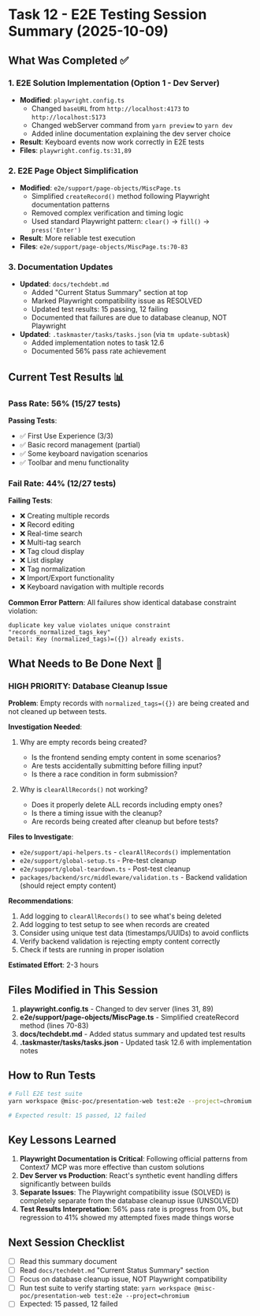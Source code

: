 # Task 12 - E2E Testing Session Summary (2025-10-09)

## What Was Completed ✅

### 1. E2E Solution Implementation (Option 1 - Dev Server)
- **Modified**: `playwright.config.ts`
  - Changed `baseURL` from `http://localhost:4173` to `http://localhost:5173`
  - Changed webServer command from `yarn preview` to `yarn dev`
  - Added inline documentation explaining the dev server choice
- **Result**: Keyboard events now work correctly in E2E tests
- **Files**: `playwright.config.ts:31,89`

### 2. E2E Page Object Simplification
- **Modified**: `e2e/support/page-objects/MiscPage.ts`
  - Simplified `createRecord()` method following Playwright documentation patterns
  - Removed complex verification and timing logic
  - Used standard Playwright pattern: `clear()` → `fill()` → `press('Enter')`
- **Result**: More reliable test execution
- **Files**: `e2e/support/page-objects/MiscPage.ts:70-83`

### 3. Documentation Updates
- **Updated**: `docs/techdebt.md`
  - Added "Current Status Summary" section at top
  - Marked Playwright compatibility issue as RESOLVED
  - Updated test results: 15 passing, 12 failing
  - Documented that failures are due to database cleanup, NOT Playwright
- **Updated**: `.taskmaster/tasks/tasks.json` (via `tm update-subtask`)
  - Added implementation notes to task 12.6
  - Documented 56% pass rate achievement

## Current Test Results 📊

### Pass Rate: 56% (15/27 tests)
**Passing Tests**:
- ✅ First Use Experience (3/3)
- ✅ Basic record management (partial)
- ✅ Some keyboard navigation scenarios
- ✅ Toolbar and menu functionality

### Fail Rate: 44% (12/27 tests)
**Failing Tests**:
- ❌ Creating multiple records
- ❌ Record editing
- ❌ Real-time search
- ❌ Multi-tag search
- ❌ Tag cloud display
- ❌ List display
- ❌ Tag normalization
- ❌ Import/Export functionality
- ❌ Keyboard navigation with multiple records

**Common Error Pattern**: All failures show identical database constraint violation:
```
duplicate key value violates unique constraint "records_normalized_tags_key"
Detail: Key (normalized_tags)=({}) already exists.
```

## What Needs to Be Done Next 🔴

### HIGH PRIORITY: Database Cleanup Issue

**Problem**: Empty records with `normalized_tags=({})` are being created and not cleaned up between tests.

**Investigation Needed**:
1. Why are empty records being created?
   - Is the frontend sending empty content in some scenarios?
   - Are tests accidentally submitting before filling input?
   - Is there a race condition in form submission?

2. Why is `clearAllRecords()` not working?
   - Does it properly delete ALL records including empty ones?
   - Is there a timing issue with the cleanup?
   - Are records being created after cleanup but before tests?

**Files to Investigate**:
- `e2e/support/api-helpers.ts` - `clearAllRecords()` implementation
- `e2e/support/global-setup.ts` - Pre-test cleanup
- `e2e/support/global-teardown.ts` - Post-test cleanup
- `packages/backend/src/middleware/validation.ts` - Backend validation (should reject empty content)

**Recommendations**:
1. Add logging to `clearAllRecords()` to see what's being deleted
2. Add logging to test setup to see when records are created
3. Consider using unique test data (timestamps/UUIDs) to avoid conflicts
4. Verify backend validation is rejecting empty content correctly
5. Check if tests are running in proper isolation

**Estimated Effort**: 2-3 hours

## Files Modified in This Session

1. **playwright.config.ts** - Changed to dev server (lines 31, 89)
2. **e2e/support/page-objects/MiscPage.ts** - Simplified createRecord method (lines 70-83)
3. **docs/techdebt.md** - Added status summary and updated test results
4. **.taskmaster/tasks/tasks.json** - Updated task 12.6 with implementation notes

## How to Run Tests

```bash
# Full E2E test suite
yarn workspace @misc-poc/presentation-web test:e2e --project=chromium

# Expected result: 15 passed, 12 failed
```

## Key Lessons Learned

1. **Playwright Documentation is Critical**: Following official patterns from Context7 MCP was more effective than custom solutions
2. **Dev Server vs Production**: React's synthetic event handling differs significantly between builds
3. **Separate Issues**: The Playwright compatibility issue (SOLVED) is completely separate from the database cleanup issue (UNSOLVED)
4. **Test Results Interpretation**: 56% pass rate is progress from 0%, but regression to 41% showed my attempted fixes made things worse

## Next Session Checklist

- [ ] Read this summary document
- [ ] Read `docs/techdebt.md` "Current Status Summary" section
- [ ] Focus on database cleanup issue, NOT Playwright compatibility
- [ ] Run test suite to verify starting state: `yarn workspace @misc-poc/presentation-web test:e2e --project=chromium`
- [ ] Expected: 15 passed, 12 failed
